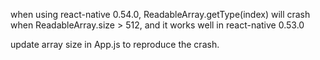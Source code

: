 
when using react-native 0.54.0, ReadableArray.getType(index) will crash when ReadableArray.size > 512, and it works well in react-native 0.53.0

update array size in App.js to reproduce the crash.
